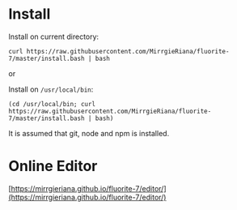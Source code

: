 # Install

Install on current directory:

```
curl https://raw.githubusercontent.com/MirrgieRiana/fluorite-7/master/install.bash | bash
```

or

Install on `/usr/local/bin`:

```
(cd /usr/local/bin; curl https://raw.githubusercontent.com/MirrgieRiana/fluorite-7/master/install.bash | bash)
```

It is assumed that git, node and npm is installed.

# Online Editor

[https://mirrgieriana.github.io/fluorite-7/editor/](https://mirrgieriana.github.io/fluorite-7/editor/)
